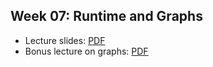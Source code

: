 ## Week 07: Runtime and Graphs
- Lecture slides: [PDF](lecture.pdf)
- Bonus lecture on graphs: [PDF](lecture_graphs.pdf)
